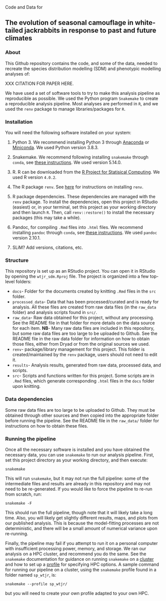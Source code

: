 Code and Data for

## The evolution of seasonal camouflage in white-tailed jackrabbits in response to past and future climates

### About

This Github repository contains the code, and some of the data, needed to recreate the species distribution modelling (SDM) and phenotypic modelling analyses of:

XXX CITATION FOR PAPER HERE. 

We have used a set of software tools to try to make this analysis pipeline as reproducible as possible. We used the Python program `Snakemake` to create a reproducible analysis pipeline. Most analyses are performed in `R`, and we used the `renv` package to manage libraries/packages for `R`. 

### Installation

You will need the following software installed on your system:

1. Python 3. We recommend installing Python 3 through [Anaconda](https://www.anaconda.com) or [Miniconda](https://docs.conda.io/en/latest/miniconda.html). We used Python version 3.8.3. 
2. Snakemake. We recommend following installing `snakemake` through `conda`, see [these instructions](https://snakemake.readthedocs.io/en/stable/getting_started/installation.html). We used version 5.14.0.
3. R. R can be downloaded from the [R Project for Statisical Computing](https://www.r-project.org). We used R version `4.0.2`. 
4. The R package `renv`. See [here](https://rstudio.github.io/renv/index.html) for instructions on installing `renv`. 
5. R package dependencies. These dependencies are managed with the `renv` package. To install the dependencies, open this project in RStudio (easiest) or, in your terminal, set this project as your working directory and then launch `R`. Then, call `renv::restore()` to install the necessary packages (this may take a while). 
6. Pandoc, for compiling `.Rmd` files into `.html` files. We recommend installing `pandoc` through `conda`, see [these instructions](https://anaconda.org/conda-forge/pandoc). We used `pandoc` version 2.10.1.

7. SLiM? Add versions, citations, etc. 

### Structure

This repository is set up as an RStudio project. You can open it in RStudio by opening the `wtjr_sdm.Rproj` file. The project is organized into a few top-level folders:

* `docs`- Folder for the documents created by knitting `.Rmd` files in the `src` folder. 
* `processed_data`- Data that has been processed/curated and is ready for analysis. All these files are created from raw data files (in the `raw_data` folder) and analysis scripts found in `src/`.
* `raw_data`- Raw data obtained for this project, without any processing. See the README file in that folder for more details on the data source for each item. **NB**- Many raw data files are included in this repository, but some raw data files are too large to be uploaded to Github. See the README file in the raw data folder for information on how to obtain those files, either from Dryad or from the original sources we used. 
* `renv`- package/library management for this project. This folder is created/maintained by the `renv` package, users should not need to edit it. 
* `results`- Analysis results, generated from raw data, processed data, and scripts. 
* `src`- Scripts and functions written for this project. Some scripts are in `.Rmd` files, which generate corresponding `.html` files in the `docs` folder upon knitting. 

### Data dependencies

Some raw data files are too large to be uploaded to Github. They must be obtained through other sources and then copied into the appropriate folder before running the pipeline. See the README file in the `raw_data/` folder for instructions on how to obtain these files. 

### Running the pipeline

Once all the necessary software is installed and you have obtained the necessary data, you can use `snakemake` to run our analysis pipeline. First, set this project directory as your working directory, and then execute:

```
snakemake
```

This will run `snakemake`, but it may not run the full pipeline: some of the intermediate files and results are already in this repository and may not need to be re-generated. If you would like to force the pipeline to re-run from scratch, run:

```
snakemake -F
```

This should run the full pipeline, though note that it will likely take a long time. Also, you will likely get slightly different results, maps, and plots from our published analysis. This is because the model-fitting processes are not deterministic, and there will be a small amount of numerical variance upon re-running. 


Finally, the pipeline may fail if you attempt to run it on a personal computer with insufficient processing power, memory, and storage. We ran our analysis on a HPC cluster, and recommend you do the same. See the `snakemake` documentation for guidance on running `snakemake` on a [cluster](https://snakemake.readthedocs.io/en/stable/executing/cluster.html) and how to set up a [profile](https://snakemake.readthedocs.io/en/stable/executing/cli.html#profiles) for specifying HPC options. A sample command for running our pipeline on a cluster, using the `snakemake` profile found in a folder named `sp_wtjr`, is:

```
snakemake --profile sp_wtjr/
```

but you will need to create your own profile adapted to your own HPC. 

